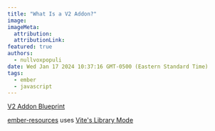 ```yaml
---
title: "What Is a V2 Addon?"
image:
imageMeta:
  attribution:
  attributionLink:
featured: true
authors:
  - nullvoxpopuli
date: Wed Jan 17 2024 10:37:16 GMT-0500 (Eastern Standard Time)
tags:
  - ember
  - javascript
---
```



[V2 Addon Blueprint](https://github.com/embroider-build/addon-blueprint)

[ember-resources](https://github.com/NullVoxPopuli/ember-resources/tree/main/ember-resources) uses [Vite's Library Mode](https://vitejs.dev/guide/build.html#library-mode)
